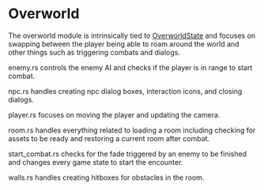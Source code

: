 # Overworld

The overworld module is intrinsically tied to [OverworldState](states.md) and focuses on swapping between the player being able to roam around the world and other things such as triggering combats and dialogs.

enemy.rs controls the enemy AI and checks if the player is in range to start combat.

npc.rs handles creating npc dialog boxes, interaction icons, and closing dialogs.

player.rs focuses on moving the player and updating the camera.

room.rs handles everything related to loading a room including checking for assets to be ready and restoring a current room after combat.

start_combat.rs checks for the fade triggered by an enemy to be finished and changes every game state to start the encounter.

walls.rs handles creating hitboxes for obstacles in the room.

